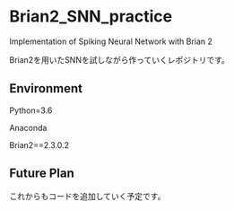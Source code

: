 # Brian2_SNN_practice
Implementation of Spiking Neural Network with Brian 2

Brian2を用いたSNNを試しながら作っていくレポジトリです。

## Environment

Python=3.6

Anaconda

Brian2==2.3.0.2

## Future Plan
これからもコードを追加していく予定です。
